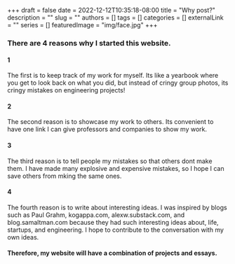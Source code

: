 +++ 
draft = false
date = 2022-12-12T10:35:18-08:00
title = "Why post?"
description = ""
slug = ""
authors = []
tags = []
categories = []
externalLink = ""
series = []
featuredImage = "img/face.jpg"
+++


### There are 4 reasons why I started this website.

#### 1
The first is to keep track of my work for myself. Its like a yearbook where you get to look back on what you did, but instead of cringy group photos, its cringy mistakes on engineering projects!

#### 2
The second reason is to showcase my work to others. Its convenient to have one link I can give professors and companies to show my work. 

#### 3
The third reason is to tell people my mistakes so that others dont make them. I have made many explosive and expensive mistakes, so I hope I can save others from mking the same ones.

#### 4
The fourth reason is to write about interesting ideas. I was inspired by blogs such as Paul Grahm, kogappa.com, alexw.substack.com, and blog.samaltman.com
because they had such interesting ideas about, life, startups, and engineering. I hope to contribute to the conversation with my own ideas. 


#### Therefore, my website will have a combination of projects and essays. 